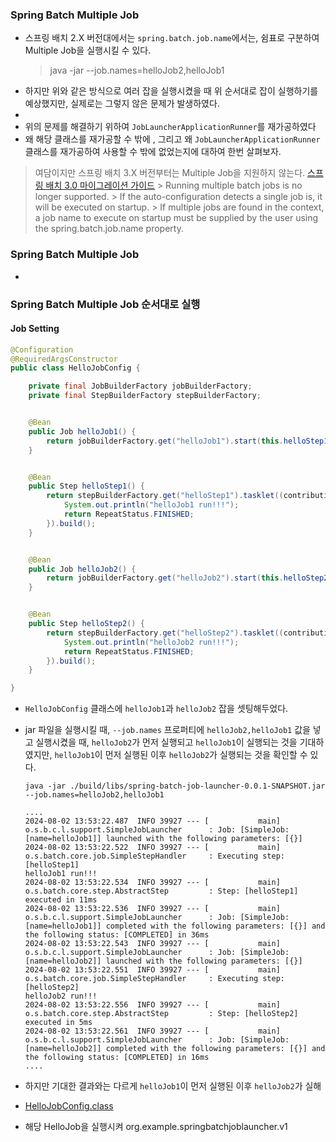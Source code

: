 ### Spring Batch Multiple Job
- 스프링 배치 2.X 버전대에서는 `spring.batch.job.name`에서는, 쉼표로 구분하여 Multiple Job을 실행시킬 수 있다.
    > java -jar --job.names=helloJob2,helloJob1
- 하지만 위와 같은 방식으로 여러 잡을 실행시켰을 때 위 순서대로 잡이 실행하기를 예상했지만, 실제로는 그렇지 않은 문제가 발생하였다.
- 
- 위의 문제를 해결하기 위하여 `JobLauncherApplicationRunner`를 재가공하였다
- 왜 해당 클래스를 재가공할 수 밖에 , 그리고 왜 `JobLauncherApplicationRunner` 클래스를 재가공하여 사용할 수 밖에 없었는지에 대하여 한번 살펴보자.

> 여담이지만 스프링 배치 3.X 버전부터는 Multiple Job을 지원하지 않는다.
> [스프링 배치 3.0 마이그레이션 가이드](https://github.com/spring-projects/spring-boot/wiki/Spring-Boot-3.0-Migration-Guide)
    > Running multiple batch jobs is no longer supported.
    > If the auto-configuration detects a single job is, it will be executed on startup.
    > If multiple jobs are found in the context, a job name to execute on startup must be supplied by the user using the spring.batch.job.name property.

### Spring Batch Multiple Job
- 

### Spring Batch Multiple Job 순서대로 실행

#### Job Setting

```java
@Configuration
@RequiredArgsConstructor
public class HelloJobConfig {

    private final JobBuilderFactory jobBuilderFactory;
    private final StepBuilderFactory stepBuilderFactory;


    @Bean
    public Job helloJob1() {
        return jobBuilderFactory.get("helloJob1").start(this.helloStep1()).build();
    }


    @Bean
    public Step helloStep1() {
        return stepBuilderFactory.get("helloStep1").tasklet((contribution, chunkContext) -> {
            System.out.println("helloJob1 run!!!");
            return RepeatStatus.FINISHED;
        }).build();
    }


    @Bean
    public Job helloJob2() {
        return jobBuilderFactory.get("helloJob2").start(this.helloStep2()).build();
    }


    @Bean
    public Step helloStep2() {
        return stepBuilderFactory.get("helloStep2").tasklet((contribution, chunkContext) -> {
            System.out.println("helloJob2 run!!!");
            return RepeatStatus.FINISHED;
        }).build();
    }

}
```

- `HelloJobConfig` 클래스에 `helloJob1`과 `helloJob2` 잡을 셋팅해두었다.
- jar 파일을 실행시킬 때, `--job.names` 프로퍼티에 `helloJob2,helloJob1` 값을 넣고 실행시켰을 때, `helloJob2`가 먼저 실행되고 `helloJob1`이 실행되는 것을 기대하였지만, `helloJob1`이 먼저 실행된 이후 `helloJob2`가 실행되는 것을 확인할 수 있다.
    ```text
    java -jar ./build/libs/spring-batch-job-launcher-0.0.1-SNAPSHOT.jar --job.names=helloJob2,helloJob1

    ....
    2024-08-02 13:53:22.487  INFO 39927 --- [           main] o.s.b.c.l.support.SimpleJobLauncher      : Job: [SimpleJob: [name=helloJob1]] launched with the following parameters: [{}]
    2024-08-02 13:53:22.522  INFO 39927 --- [           main] o.s.batch.core.job.SimpleStepHandler     : Executing step: [helloStep1]
    helloJob1 run!!!
    2024-08-02 13:53:22.534  INFO 39927 --- [           main] o.s.batch.core.step.AbstractStep         : Step: [helloStep1] executed in 11ms
    2024-08-02 13:53:22.536  INFO 39927 --- [           main] o.s.b.c.l.support.SimpleJobLauncher      : Job: [SimpleJob: [name=helloJob1]] completed with the following parameters: [{}] and the following status: [COMPLETED] in 36ms
    2024-08-02 13:53:22.543  INFO 39927 --- [           main] o.s.b.c.l.support.SimpleJobLauncher      : Job: [SimpleJob: [name=helloJob2]] launched with the following parameters: [{}]
    2024-08-02 13:53:22.551  INFO 39927 --- [           main] o.s.batch.core.job.SimpleStepHandler     : Executing step: [helloStep2]
    helloJob2 run!!!
    2024-08-02 13:53:22.556  INFO 39927 --- [           main] o.s.batch.core.step.AbstractStep         : Step: [helloStep2] executed in 5ms
    2024-08-02 13:53:22.561  INFO 39927 --- [           main] o.s.b.c.l.support.SimpleJobLauncher      : Job: [SimpleJob: [name=helloJob2]] completed with the following parameters: [{}] and the following status: [COMPLETED] in 16ms
    ....
    ```


- 하지만 기대한 결과와는 다르게 `helloJob1`이 먼저 실행된 이후 `helloJob2`가 실해

- [HelloJobConfig.class](./src/main/java/org/example/springbatchjoblauncher/v1/HelloJobConfig.java)
- 해당 HelloJob을 실행시켜
org.example.springbatchjoblauncher.v1
